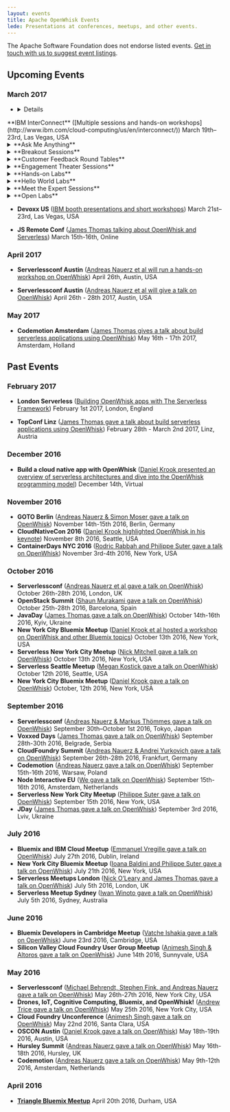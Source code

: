 ```yaml
---
layout: events
title: Apache OpenWhisk Events
lede: Presentations at conferences, meetups, and other events.
---
```


The Apache Software Foundation does not endorse listed events. [Get in touch with us to suggest event listings](/social).

## Upcoming Events

### March 2017

- <details>
<summary>**IBM InterConnect** ([Multiple sessions and hands-on workshops](http://www.ibm.com/cloud-computing/us/en/interconnect/)) March 19th–23rd, Las Vegas, USA</summary>
<details><summary>**Ask Me Anything**</summary>
BAS-7291: Bluemix OpenWhisk: Ask Me Anything Expert Station; Tue 21-Mar 01:00 PM - 02:45 PM; Concourse, Bayside B, Level 1 DevZone Ask Me Anything; Carlos Santana (IBM)
</details>
<details><summary>**Breakout Sessions**</summary>
BAS-4467: Containerize, PaaS or Go Serverless?: A Case Study in Application Deployment Models; Tue, 21-Mar 11:30 AM - 12:15 PM; Mandalay Bay North, Level 0 Islander G; Phil Estes (IBM), Lin Sun (IBM)<br/>
BBM-3351: MediaSpirit: A Bluemix and OpenWhisk Love Story; Mon, 20-Mar 02:00 PM - 02:45 PM;	Mandalay Bay North, Level 0 South Pacific G; Barry Nijenhuis (SiteSpirit), Andreas Nauerz (IBM)<br/>
BCP-1081: What’s New with the IBM Bluemix Core Platform?; Thu, 23-Mar 09:30 AM - 10:15 AM; Mandalay Bay North, Level 0 South Pacific E; Simon Daniel Moser (IBM), Michael Behrendt (IBM)<br/>
BCS-1596: Computation in Real-time on the Network; Wed, 22-Mar 02:00 PM - 02:45 PM;	Mandalay Bay North, Level 0 South Pacific B; Dan Zeitman, PubNub (IBM Business Partner)<br/>
BMO-2724: Create Event-Driven iOS Apps Using IBM Mobile Foundation, OpenWhisk Runtime and Server-Side Swift; Mon, 20-Mar 03:15 PM - 04:00 PM; Mandalay Bay North, Level 0 South Pacific D; Srinivasan Nanduri (IBM), Girish Dhanakshirur (IBM)<br/>
BMO-5811: Managing Video Assets in the Cloud with Object Storage and Node.js; Wed, 22-Mar 08:00 AM - 08:45 AM; Mandalay Bay North, Level 0 South Pacific D; Andrew Trice (IBM)<br/>
BOP-4073: Serverless, Event-Driven Architectures and Bluemix OpenWhisk: Overview and IBM's Technical Strategy; Wed, 22-Mar 02:00 PM - 02:45 PM; Mandalay Bay North, Level 0 South Pacific H; Michael Behrendt (IBM), Andreas Nauerz (IBM)<br/>
BOP-5064: OpenWhisk, Adobe, and developerWorks Open for High-Powered Applications; Wed, 22-Mar 08:00 AM - 08:45 AM;	Mandalay Bay North, Level 0 South Pacific J; Andreas Nauerz (IBM), Felix Meschberger (Adobe)<br/>
BOP-5421: How to Build Homogeneously from One Source Repository to Mobile and Microservices Targets; Wed, 22-Mar 09:00 AM - 09:45 AM; Mandalay Bay North, Level 0 South Pacific J; Roland Barcia (IBM), John Pearson (Wakefern)<br/>
BOP-5513: Serverless Architectures in Banking: OpenWhisk on IBM Bluemix at Santander; Tue, 21-Mar 03:45 PM - 04:30 PM; Mandalay Bay North, Level 0 South Pacific J; Daniel Krook (IBM), Luis Enriquez (Banco Santander)<br/>
CLC-3044: Retail Customer Feedback: Case Study with OpenWhisk, Watson and Mobile Services on IBM Bluemix; Wed, 22-Mar 01:00 PM - 01:45 PM; Mandalay Bay South, Level 2 Lagoon F; Thejaswini Ramachandra (IBM), Srinivasan Nanduri (IBM)<br/>
HHA-4460: Combining OpenWhisk (Serverless), OpenAPI (Swagger) and IBM API Connect to Build Powerful APIs; Wed, 22-Mar 04:15 PM - 05:00 PM; Mandalay Bay South, Level 2 Breakers C; Joe Sepi (IBM)<br/>
HHA-6324: How to Secure and Control API, Microservices and Serverless Workloads; Thu, 23-Mar 10:30 AM - 11:15 AM; Mandalay Bay South, Level 2 Lagoon H;	Shiu-Fun Poon (IBM), Matt Roberts (IBM), Krithika Prakash (IBM)<br/>
HMT-3248: Integrating New Tools into IBM Bluemix Continuous Delivery Toolchains; Wed, 22-Mar 02:00 PM - 02:45 PM; Mandalay Bay South, Level 2 Mandalay Bay Ballroom D; Chris Brealey (IBM), Simon Kaegi (IBM)<br/>
NBS-1427: Serverless: Where We are Now and Where We're Heading; Sun, 19-Mar 09:30 AM - 10:30 AM; Mandalay Bay South, Level 2 Reef A;	Michael Behrendt (IBM), Andreas Nauerz (IBM)
</details>
<details><summary>**Customer Feedback Round Tables**</summary>
BAS-6671: Shaping the Future of Serverless APIs and Microservices in IBM Bluemix; Mon, 20-Mar 01:00 PM - 01:45 PM; Mandalay Bay North, Level 0 Coral A; Carlos Santana (IBM), Sajan Sankaran (IBM), Andrew Hoyt (IBM)<br/>
BAS-6671: Shaping the Future of Serverless APIs and Microservices in IBM Bluemix; Wed, 22-Mar 08:00 AM - 08:45 AM; Mandalay Bay North, Level 0 Coral A; Carlos Santana (IBM), Sajan Sankaran (IBM), Andrew Hoyt (IBM)<br/>
HHA-6637: Shaping the Future of IBM DataPower and API Gateways;	Mon, 20-Mar	11:15 AM - 12:00 PM; Mandalay Bay North, Level 0 Coral A; Tony Ffrench (IBM), Ozair Sheikh (IBM)
</details>
<details><summary>**Engagement Theater Sessions**</summary>
BOP-6522: Build a Cloud Native App with Apache OpenWhisk; Wed, 22-Mar 11:45 AM - 12:05 PM; Concourse, Bayside B, Level 1 Engagement Theater Booth #649;	Daniel Krook (IBM)
</details>
<details><summary>**Hands-on Labs**</summary>
BAS-3163: Serverless Bots: Create Efficient Inexpensive, Event-Driven Bots with Node.js and OpenWhisk; Mon, 20-Mar 03:15 PM - 05:00 PM; Mandalay Bay South, Level 3 South Seas B; Erin McKean (IBM)<br/>
BAS-3397: Event-Driven and Serverless Computing with IBM Bluemix OpenWhisk; Tue, 21-Mar 01:30 PM - 05:30 PM; Mandalay Bay South, Level 3 South Seas I1;	Andreas Nauerz (IBM), Carlos Santana (IBM)<br/>
BCP-2450: Working with IBM OpenWhisk in Bluemix; Mon, 20-Mar 04:15 PM - 05:00 PM; Mandalay Bay South, Level 3 South Seas I1; Budi Darmawan (IBM), Pam Geiger (IBM)<br/>
BCS-2256: Build Your First Cognitive Chatbot Using OpenWhisk; Wed, 22-Mar 03:15 PM - 05:00 PM; Mandalay Bay South, Level 3 South Seas B; Carlos Santana (IBM), Andreas Nauerz (IBM>
</details>
<details><summary>**Hello World Labs**</summary>
BAS-7070: Event-Driven and Serverless Computing with IBM Bluemix OpenWhisk: Learn the Basics Hands-On Now!;	Wed, 22-Mar	09:00 AM - 12:45 PM; Concourse, Bayside B, Level 1 DevZone Hello World Lab #4; Andreas Nauerz (IBM)
</details>
<details><summary>**Meet the Expert Sessions**</summary>
BOP-7122: Creating Serverless IoT Applications Using OpenWhisk, Docker and Node-RED; Wed, 22-Mar 09:00 AM - 09:45 AM; Concourse, Bayside B, Level 1 Meet the Experts Forum #1; Kalonji Bankole (IBM), Alex Glikson (IBM)
</details>
<details><summary>**Open Labs**</summary>
9002: Event-driven and Serverless Computing with IBM Bluemix OpenWhisk: Learn the basics now!; Mon - Thurs drop In;	Mandalay Bay North, South Seas E&F; Andreas Nauerz (IBM)
</details>
</details>
  
- **Devoxx US** ([IBM booth presentations and short workshops](https://devoxx.us/))
  March 21st–23rd, Las Vegas, USA

- **JS Remote Conf** ([James Thomas talking about OpenWhisk and Serverless](https://devchat.tv/conferences/js-remote-conf-2017)) March 15th-16th, Online

### April 2017

- **Serverlessconf Austin** ([Andreas Nauerz et al will run a hands-on workshop on OpenWhisk](https://medium.com/openwhisk/openwhisk-workshop-at-the-serverless-conference-in-austin-sign-up-now-c2b88f5bac9d#.73xz9bl16)) April 26th, Austin, USA

- **Serverlessconf Austin** ([Andreas Nauerz et al will give a talk on OpenWhisk](http://austin.serverlessconf.io/)) April 26th - 28th 2017, Austin, USA

### May 2017

- **Codemotion Amsterdam** ([James Thomas gives a talk about build serverless applications using OpenWhisk](http://amsterdam2017.codemotionworld.com/)) May 16th - 17th 2017, Amsterdam, Holland

## Past Events

### February 2017

- **London Serverless** ([Building OpenWhisk apps with The Serverless Framework](https://www.twitch.tv/videos/119142073)) February 1st 2017, London, England

- **TopConf Linz** ([James Thomas gave a talk about build serverless applications using OpenWhisk](http://topconf.com/linz-2017/)) February 28th - March 2nd 2017, Linz, Austria

### December 2016

- **Build a cloud native app with OpenWhisk** ([Daniel Krook presented an overview of serverless architectures and dive into the OpenWhisk programming model](https://developer.ibm.com/tv/build-a-cloud-native-app-with-openwhisk-event-registration/))
  December 14th, Virtual

### November 2016

- **GOTO Berlin** ([Andreas Nauerz & Simon Moser gave a talk on OpenWhisk](https://gotocon.com/berlin-2016/))
  November 14th-15th 2016, Berlin, Germany
- **CloudNativeCon 2016** ([Daniel Krook highlighted OpenWhisk in his keynote](https://cnkc16.sched.org/event/8K4c))
  November 8th 2016, Seattle, USA
- **ContainerDays NYC 2016** ([Rodric Rabbah and Philippe Suter gave a talk on OpenWhisk](http://dynamicinfradays.org/events/2016-nyc/))
  November 3rd-4th 2016, New York, USA

### October 2016

- **Serverlessconf** ([Andreas Nauerz et al gave a talk on OpenWhisk](http://london.serverlessconf.io/))
  October 26th-28th 2016, London, UK
- **OpenStack Summit** ([Shaun Murakami gave a talk on OpenWhisk](https://www.openstack.org/summit/barcelona-2016/))
  October 25th-28th 2016, Barcelona, Spain
- **JavaDay** ([James Thomas gave a talk on OpenWhisk](http://javaday.org.ua/kyiv/))
  October 14th-16th 2016, Kyiv, Ukraine
- **New York City Bluemix Meetup** ([Daniel Krook et al hosted a workshop on OpenWhisk and other Bluemix topics](http://www.meetup.com/nyc-bluemix/events/233970408/))
  October 13th 2016, New York, USA
- **Serverless New York City Meetup** ([Nick Mitchell gave a talk on OpenWhisk](http://www.meetup.com/Serverless-NYC/events/234479192/))
  October 13th 2016, New York, USA
- **Serverless Seattle Meetup** ([Megan Kostick gave a talk on OpenWhisk](http://www.meetup.com/Serverless-Seattle/events/233807991/))
  October 12th 2016, Seattle, USA
- **New York City Bluemix Meetup** ([Daniel Krook gave a talk on OpenWhisk](http://www.meetup.com/nyc-bluemix/events/233968352/))
  October, 12th 2016, New York, USA

### September 2016

- **Serverlessconf** ([Andreas Nauerz & Markus Thömmes gave a talk on OpenWhisk](http://tokyo.serverlessconf.io/))
  September 30th–October 1st 2016, Tokyo, Japan
- **Voxxed Days** ([James Thomas gave a talk on OpenWhisk](https://belgrade.voxxeddays.com/))
  September 28th-30th 2016, Belgrade, Serbia
- **CloudFoundry Summit** ([Andreas Nauerz & Andrei Yurkovich gave a talk on OpenWhisk](https://www.cloudfoundry.org/community/summits/program/about/?summitId=11993/))
  September 26th-28th 2016, Frankfurt, Germany
- **Codemotion** ([Andreas Nauerz gave a talk on OpenWhisk](http://warsaw2016.codemotionworld.com/))
  September 15th-16th 2016, Warsaw, Poland
- **Node Interactive EU** ([We gave a talk on OpenWhisk](http://events.linuxfoundation.org/events/node-interactive-europe/))
  September 15th-16th 2016, Amsterdam, Netherlands
- **Serverless New York City Meetup** ([Philippe Suter gave a talk on OpenWhisk](http://www.meetup.com/Serverless-NYC/events/233736279/))
  September 15th 2016, New York, USA
- **JDay** ([James Thomas gave a talk on OpenWhisk](http://www.jday.com.ua/))
  September 3rd 2016, Lviv, Ukraine

### July 2016

- **Bluemix and IBM Cloud Meetup** ([Emmanuel Vregille gave a talk on OpenWhisk](http://www.irishdev.com/Home/Events/1191-Bluemix-and-IBM-Cloud-Meetup.html))
  July 27th 2016, Dublin, Ireland
- **New York City Bluemix Meetup** ([Ioana Baldini and Philippe Suter gave a talk on OpenWhisk](http://www.meetup.com/nyc-bluemix/events/231944252/))
  July 21th 2016, New York, USA
- **Serverless Meetups London** ([Nick O’Leary and James Thomas gave a talk on OpenWhisk](http://www.meetup.com/Serverless-London/))
  July 5th 2016, London, UK
- **Serverless Meetup Sydney** ([Iwan Winoto gave a talk on OpenWhisk](http://www.meetup.com/Sydney-Serverless-Meetup-Group/events/232020422/))
  July 5th 2016, Sydney, Australia

### June 2016

- **Bluemix Developers in Cambridge Meetup** ([Vatche Ishakia gave a talk on OpenWhisk](http://www.meetup.com/Bluemix-Developers-in-Cambridge/events/231783149/))
  June 23rd 2016, Cambridge, USA
- **Silicon Valley Cloud Foundry User Group Meetup** ([Animesh Singh & Altoros gave a talk on OpenWhisk](http://www.meetup.com/CloudFoundry/events/231791789/))
  June 14th 2016, Sunnyvale, USA

### May 2016

- **Serverlessconf** ([Michael Behrendt, Stephen Fink, and Andreas Nauerz gave a talk on OpenWhisk](http://serverlessconf.io/))
  May 26th-27th 2016, New York City, USA
- **Drones, IoT, Cognitive Computing, Bluemix, and OpenWhisk!** ([Andrew Trice gave a talk on OpenWhisk](http://www.meetup.com/nyc-bluemix/events/231021166/))
  May 25th 2016, New York City, USA
- **Cloud Foundry Unconference** ([Animesh Singh gave a talk on OpenWhisk](http://www.meetup.com/CloudFoundry/events/227086817/))
  May 22nd 2016, Santa Clara, USA
- **OSCON Austin** ([Daniel Krook gave a talk on OpenWhisk](http://conferences.oreilly.com/oscon/open-source-us))
  May 18th-19th 2016, Austin, USA
- **Hursley Summit** ([Andreas Nauerz gave a talk on OpenWhisk](https://www-950.ibm.com/events/wwe/grp/grp004.nsf/v17_events?openform&lp=2016_hursley_landing_page&locale=en_US))
  May 16th-18th 2016, Hursley, UK
- **Codemotion** ([Andreas Nauerz gave a talk on OpenWhisk](http://amsterdam2016.codemotionworld.com/))
  May 9th-12th 2016, Amsterdam, Netherlands

### April 2016

- [**Triangle Bluemix Meetup**](http://www.meetup.com/rtpbluemix/events/229767420/)
  April 20th 2016, Durham, USA
